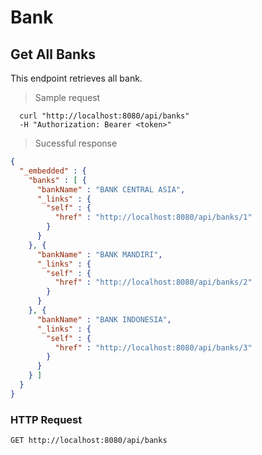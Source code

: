 # Bank

## Get All Banks
This endpoint retrieves all bank.

> Sample request

```shell
  curl "http://localhost:8080/api/banks"
  -H "Authorization: Bearer <token>"
```

> Sucessful response

```json
{
  "_embedded" : {
    "banks" : [ {
      "bankName" : "BANK CENTRAL ASIA",
      "_links" : {
        "self" : {
          "href" : "http://localhost:8080/api/banks/1"
        }
      }
    }, {
      "bankName" : "BANK MANDIRI",
      "_links" : {
        "self" : {
          "href" : "http://localhost:8080/api/banks/2"
        }
      }
    }, {
      "bankName" : "BANK INDONESIA",
      "_links" : {
        "self" : {
          "href" : "http://localhost:8080/api/banks/3"
        }
      }
    } ]
  }
}
```

### HTTP Request

`GET http://localhost:8080/api/banks`

